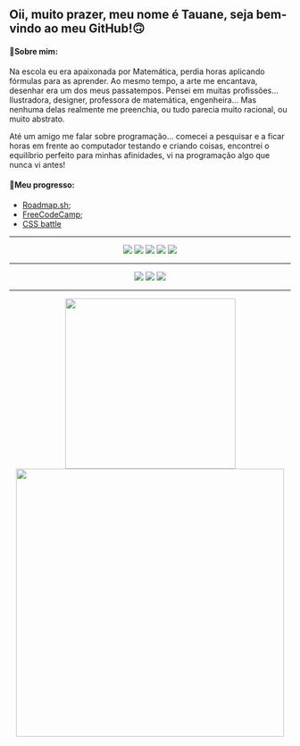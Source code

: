 ## Oii, muito prazer, meu nome é Tauane, seja bem-vindo ao meu GitHub!🙃

#### 👻Sobre mim:
Na escola eu era apaixonada por Matemática, perdia horas aplicando fórmulas para as aprender. Ao mesmo tempo, a arte me encantava, desenhar era um dos meus passatempos. Pensei em muitas profissões... Ilustradora, designer, professora de matemática, engenheira... 
Mas nenhuma delas realmente me preenchia, ou tudo parecia muito racional, ou muito abstrato.  

Até um amigo me falar sobre programação... comecei a pesquisar e a ficar horas em frente ao computador testando e criando coisas, encontrei o equilíbrio perfeito para minhas afinidades, vi na programação algo que nunca vi antes!

####  🎯Meu progresso:
- [Roadmap.sh](https://roadmap.sh/frontend?s=6452a785b60f0a3ce2fd0a41);
- [FreeCodeCamp](https://www.freecodecamp.org/tauane_custodio);
- [CSS battle](https://cssbattle.dev/player/tauanecustodio)

  
***  
<!-- 
  sites de badges:
https://dev.to/envoy_/150-badges-for-github-pnk
https://badgen.net/
-->

<p align="center">
  <img src="https://img.shields.io/badge/-Visual%20Studio%20Code-23A9F2?style=for-the-badge&logo=Visual%20Studio%20Code&logoColor=white"/>
  <img src="https://img.shields.io/badge/Figma-blue?style=for-the-badge&logo=Figma&logoColor=black" />
  <img src="https://img.shields.io/badge/Markdown-000000?style=for-the-badge&logo=markdown&logoColor=white" />
  <img src="https://img.shields.io/badge/-Git-F44D27?style=for-the-badge&logo=Git&logoColor=white"/>
  <img src="https://img.shields.io/badge/-Github-181717?style=for-the-badge&logo=GitHub&logoColor=white"/>
</p>  
  
--- 
<p align="center">
  <img  src="https://img.shields.io/badge/HTML5-E34F26?style=for-the-badge&logo=html5&logoColor=white" />
  <img src="https://img.shields.io/badge/CSS3-1572B6?style=for-the-badge&logo=css3&logoColor=white" />
  <img src="https://img.shields.io/badge/JavaScript-323330?style=for-the-badge&logo=javascript&logoColor=F7DF1E" />
</p>

---
<p align="center">
  <img width="305px" src="https://github-readme-stats.vercel.app/api/top-langs/?username=TauaneCustodio&theme=blue-green"/>
  <img width="480px" src="https://github-readme-stats.vercel.app/api?username=TauaneCustodio&theme=blue-green"/>
</p>
